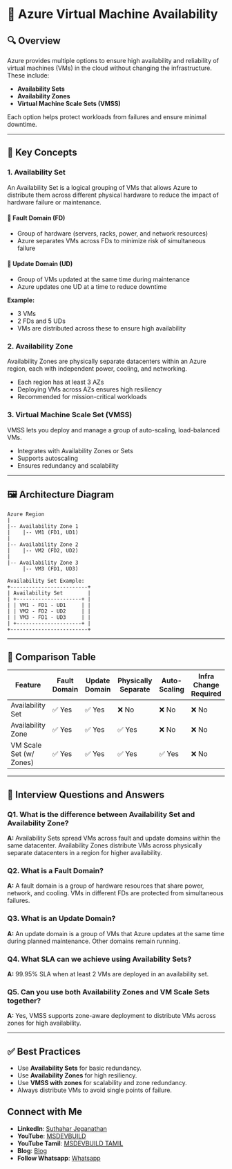 # 📘 Azure Virtual Machine Availability

## 🔍 Overview

Azure provides multiple options to ensure high availability and reliability of virtual machines (VMs) in the cloud without changing the infrastructure. These include:

* **Availability Sets**
* **Availability Zones**
* **Virtual Machine Scale Sets (VMSS)**

Each option helps protect workloads from failures and ensure minimal downtime.

---

## 📂 Key Concepts

### 1. **Availability Set**

An Availability Set is a logical grouping of VMs that allows Azure to distribute them across different physical hardware to reduce the impact of hardware failure or maintenance.

#### 🔁 Fault Domain (FD)

* Group of hardware (servers, racks, power, and network resources)
* Azure separates VMs across FDs to minimize risk of simultaneous failure

#### 🔄 Update Domain (UD)

* Group of VMs updated at the same time during maintenance
* Azure updates one UD at a time to reduce downtime

**Example:**

* 3 VMs
* 2 FDs and 5 UDs
* VMs are distributed across these to ensure high availability

### 2. **Availability Zone**

Availability Zones are physically separate datacenters within an Azure region, each with independent power, cooling, and networking.

* Each region has at least 3 AZs
* Deploying VMs across AZs ensures high resiliency
* Recommended for mission-critical workloads

### 3. **Virtual Machine Scale Set (VMSS)**

VMSS lets you deploy and manage a group of auto-scaling, load-balanced VMs.

* Integrates with Availability Zones or Sets
* Supports autoscaling
* Ensures redundancy and scalability

---

## 🖼️ Architecture Diagram

```
Azure Region
|
|-- Availability Zone 1
|    |-- VM1 (FD1, UD1)
|
|-- Availability Zone 2
|    |-- VM2 (FD2, UD2)
|
|-- Availability Zone 3
     |-- VM3 (FD1, UD3)

Availability Set Example:
+-------------------------+
| Availability Set        |
| +---------------------+ |
| | VM1 - FD1 - UD1     | |
| | VM2 - FD2 - UD2     | |
| | VM3 - FD1 - UD3     | |
| +---------------------+ |
+-------------------------+
```

---

## 📌 Comparison Table

| Feature                 | Fault Domain | Update Domain | Physically Separate | Auto-Scaling | Infra Change Required |
| ----------------------- | ------------ | ------------- | ------------------- | ------------ | --------------------- |
| Availability Set        | ✅ Yes        | ✅ Yes         | ❌ No                | ❌ No         | ❌ No                  |
| Availability Zone       | ✅ Yes        | ✅ Yes         | ✅ Yes               | ❌ No         | ❌ No                  |
| VM Scale Set (w/ Zones) | ✅ Yes        | ✅ Yes         | ✅ Yes               | ✅ Yes        | ❌ No                  |

---

## 🧠 Interview Questions and Answers

### Q1. What is the difference between Availability Set and Availability Zone?

**A:** Availability Sets spread VMs across fault and update domains within the same datacenter. Availability Zones distribute VMs across physically separate datacenters in a region for higher availability.

### Q2. What is a Fault Domain?

**A:** A fault domain is a group of hardware resources that share power, network, and cooling. VMs in different FDs are protected from simultaneous failures.

### Q3. What is an Update Domain?

**A:** An update domain is a group of VMs that Azure updates at the same time during planned maintenance. Other domains remain running.

### Q4. What SLA can we achieve using Availability Sets?

**A:** 99.95% SLA when at least 2 VMs are deployed in an availability set.

### Q5. Can you use both Availability Zones and VM Scale Sets together?

**A:** Yes, VMSS supports zone-aware deployment to distribute VMs across zones for high availability.

---

## ✅ Best Practices

* Use **Availability Sets** for basic redundancy.
* Use **Availability Zones** for high resiliency.
* Use **VMSS with zones** for scalability and zone redundancy.
* Always distribute VMs to avoid single points of failure.

  
 ## Connect with Me
- **LinkedIn**: [Suthahar Jeganathan](https://www.linkedin.com/in/jssuthahar/)
- **YouTube**: [MSDEVBUILD](https://www.youtube.com/@MSDEVBUILD)
- **YouTube Tamil**: [MSDEVBUILD TAMIL](https://www.youtube.com/@MSDEVBUILDTamil)
- **Blog**: [Blog](https://www.msdevbuild.com/)
- **Follow Whatsapp**: [Whatsapp](https://www.whatsapp.com/channel/0029Va5j2rHEFeXcTlUhQB0J)

